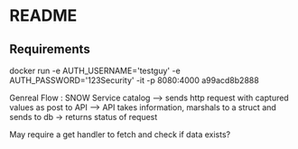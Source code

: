 # README

## Requirements

docker run -e AUTH_USERNAME='testguy' -e AUTH_PASSWORD='123Security' -it -p 8080:4000 a99acd8b2888

Genreal Flow :
SNOW Service catalog --> sends http request with captured values as post to API --> API takes information, marshals to a struct and sends to db -> returns status of request

May require a get handler to fetch and check if data exists?